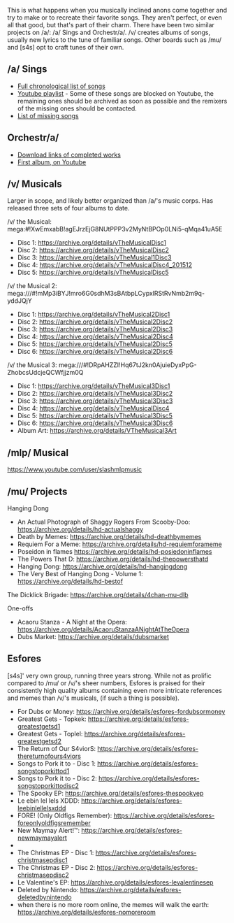This is what happens when you musically inclined anons come together and try to make or to recreate their favorite songs. They aren't perfect, or even all that good, but that's part of their charm. There have been two similar projects on /a/: /a/ Sings and Orchestr/a/. /v/ creates albums of songs, usually new lyrics to the tune of familiar songs. Other boards such as /mu/ and [s4s] opt to craft tunes of their own.

## /a/ Sings
* [Full chronological list of songs](https://docs.google.com/spreadsheets/d/18vFWtuh7gmwo5IwTg0wRBn1KIsfidsf9eCXGZcymbFU/edit#gid=0)
* [Youtube playlist](https://www.youtube.com/playlist?list=PLcBuIbmUXy1gF9seaYxkK116oNApr0VtA) - Some of these songs are blocked on Youtube, the remaining ones should be archived as soon as possible and the remixers of the missing ones should be contacted.
* [List of missing songs](http://pastebin.com/tqGWLRCY)

## Orchestr/a/
* [Download links of completed works](https://docs.google.com/document/d/1AzfIJRW8pSl4odYQ_X14oNqgG9qvrrn7M4Q6EsdL4Lg/edit)
* [First album, on Youtube](https://www.youtube.com/watch?v=Dq6yF7Kh4DY)

## /v/ Musicals
Larger in scope, and likely better organized than /a/'s music corps. Has released three sets of four albums to date.

/v/ the Musical: mega:#!XwEmxabB!agEJrzEjG8NUtPPP3v2MyNtBPOp0LNi5-qMqa41uA5E
* Disc 1: https://archive.org/details/vTheMusicalDisc1
* Disc 2: https://archive.org/details/vTheMusicalDisc2
* Disc 3: https://archive.org/details/vTheMusical1Disc3
* Disc 4: https://archive.org/details/vTheMusicalDisc4_201512
* Disc 5: https://archive.org/details/vTheMusicalDisc5

/v/ the Musical 2: mega:///#!mMp3iBYJ!mro6G0sdhM3sBAtbpLCypxlRStRvNmb2m9q-yddJQjY
* Disc 1: https://archive.org/details/vTheMusical2Disc1
* Disc 2: https://archive.org/details/vTheMusical2Disc2
* Disc 3: https://archive.org/details/vTheMusical2Disc3
* Disc 4: https://archive.org/details/vTheMusical2Disc4
* Disc 5: https://archive.org/details/vTheMusical2Disc5
* Disc 6: https://archive.org/details/vTheMusical2Disc6

/v/ the Musical 3: mega:///#!DRpAHZZI!Hq67tJ2kn0AjuieDyxPpG-ZhobcsUdcjeQCWfjjzm0Q
* Disc 1: https://archive.org/details/vTheMusical3Disc1
* Disc 2: https://archive.org/details/vTheMusical3Disc2
* Disc 3: https://archive.org/details/vTheMusical3Disc3
* Disc 4: https://archive.org/details/vTheMusicalDisc4
* Disc 5: https://archive.org/details/vTheMusical3Disc5
* Disc 6: https://archive.org/details/vTheMusical3Disc6
* Album Art: https://archive.org/details/VTheMusical3Art


## /mlp/ Musical
https://www.youtube.com/user/slashmlpmusic

## /mu/ Projects

Hanging Dong
* An Actual Photograph of Shaggy Rogers From Scooby-Doo: https://archive.org/details/hd-actualshaggy
* Death by Memes: https://archive.org/details/hd-deathbymemes
* Requiem For a Meme: https://archive.org/details/hd-requiemforameme
* Poseidon in flames https://archive.org/details/hd-posiedoninflames
* The Powers That D: https://archive.org/details/hd-thepowersthatd
* Hanging Dong: https://archive.org/details/hd-hangingdong
* The Very Best of Hanging Dong - Volume 1: https://archive.org/details/hd-bestof

The Dicklick Brigade: https://archive.org/details/4chan-mu-dlb

One-offs
* Acaoru Stanza - A Night at the Opera: https://archive.org/details/AcaoruStanzaANightAtTheOpera
* Dubs Market: https://archive.org/details/dubsmarket

## Esfores
[s4s]' very own group, running three years strong. While not as prolific compared to /mu/ or /v/'s sheer numbers, Esfores is praised for their consistently high quality albums containing even more intricate references and memes than /v/'s musicals, (if such a thing is possible).

* For Dubs or Money: https://archive.org/details/esfores-fordubsormoney
* Greatest Gets - Topkek: https://archive.org/details/esfores-greatestgetsd1
* Greatest Gets - Toplel: https://archive.org/details/esfores-greatestgetsd2
* The Return of Our S4viorS: https://archive.org/details/esfores-thereturnofours4viors
* Songs to Pork it to - Disc 1: https://archive.org/details/esfores-songstoporkittod1
* Songs to Pork it to - Disc 2: https://archive.org/details/esfores-songstoporkittodisc2
* The Spooky EP: https://archive.org/details/esfores-thespookyep
* Le ebin lel lels XDDD: https://archive.org/details/esfores-leebinlellelsxddd
* FORE! (Only Oldfigs Remember): https://archive.org/details/esfores-foreonlyoldfigsremember
* New Maymay Alert!™: https://archive.org/details/esfores-newmaymayalert
* [untitled tbh]: https://archive.org/details/esfores-untitledtbh
* The Christmas EP - Disc 1: https://archive.org/details/esfores-christmasepdisc1
* The Christmas EP - Disc 2: https://archive.org/details/esfores-christmasepdisc2
* Le Valentine's EP: https://archive.org/details/esfores-levalentinesep
* Deleted by Nintendo: https://archive.org/details/esfores-deletedbynintendo
* when there is no more room online, the memes will walk the earth: https://archive.org/details/esfores-nomoreroom